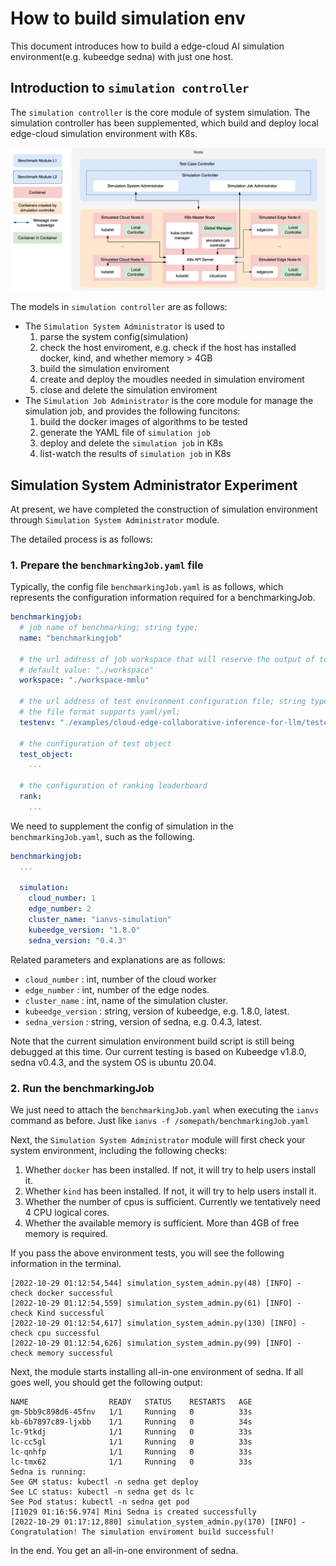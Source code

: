 # How to build simulation env

This document introduces how to build a edge-cloud AI simulation environment(e.g. kubeedge sedna) with just one host.

## Introduction to `simulation controller`

The `simulation controller` is the core module of system simulation. The simulation controller has been supplemented, which build and deploy local edge-cloud simulation environment with K8s.

![](https://github.com/kubeedge/ianvs/blob/main/docs/proposals/simulation/images/simulation_controller.jpg?raw=true)

The models in `simulation controller` are as follows:

- The `Simulation System Administrator` is used to
  1. parse the system config(simulation)
  2. check the host enviroment, e.g. check if the host has installed docker, kind, and whether memory > 4GB
  3. build the simulation enviroment
  4. create and deploy the moudles needed in simulation enviroment
  5. close and delete the simulation enviroment
- The `Simulation Job Administrator` is the core module for manage the simulation job, and provides the following funcitons:
  1. build the docker images of algorithms to be tested
  2. generate the YAML file of `simulation job`
  3. deploy and delete the `simulation job` in K8s
  4. list-watch the results of `simulation job` in K8s

## Simulation System Administrator Experiment

At present, we have completed the construction of simulation environment through `Simulation System Administrator` module.

The detailed process is as follows:

### 1. Prepare the `benchmarkingJob.yaml` file

Typically, the config file `benchmarkingJob.yaml` is as follows, which represents the configuration information required for a benchmarkingJob.

```yaml
benchmarkingjob:
  # job name of benchmarking; string type;
  name: "benchmarkingjob"
  
  # the url address of job workspace that will reserve the output of tests; string type;
  # default value: "./workspace"
  workspace: "./workspace-mmlu"

  # the url address of test environment configuration file; string type;
  # the file format supports yaml/yml;
  testenv: "./examples/cloud-edge-collaborative-inference-for-llm/testenv/testenv.yaml"
  
  # the configuration of test object
  test_object:
    ...

  # the configuration of ranking leaderboard
  rank:
    ...
```

We need to supplement the config of simulation in the `benchmarkingJob.yaml`, such as the following.

```yaml
benchmarkingjob:
  ...

  simulation:
    cloud_number: 1
    edge_number: 2
    cluster_name: "ianvs-simulation"
    kubeedge_version: "1.8.0"
    sedna_version: "0.4.3"
```

Related parameters and explanations are as follows:

- `cloud_number` : int, number of the cloud worker
- `edge_number` : int, number of the edge nodes.
- `cluster_name` : int, name of the simulation cluster.
- `kubeedge_version` : string, version of kubeedge, e.g. 1.8.0, latest.
- `sedna_version` : string, version of sedna, e.g. 0.4.3, latest.

Note that the current simulation environment build script is still being debugged at this time. Our current testing is based on Kubeedge v1.8.0, sedna v0.4.3, and the system OS is ubuntu 20.04.

### 2. Run the benchmarkingJob

We just need to attach the `benchmarkingJob.yaml` when executing the `ianvs` command as before. Just like `ianvs -f /somepath/benchmarkingJob.yaml`

Next, the `Simulation System Administrator` module will first check your system environment, including the following checks:

1. Whether `docker` has been installed. If not, it will try to help users install it.
2. Whether `kind` has been installed. If not, it will try to help users install it.
3. Whether the number of cpus is sufficient. Currently we tentatively need 4 CPU logical cores.
4. Whether the available memory is sufficient. More than 4GB of free memory is required.

If you pass the above environment tests, you will see the following information in the terminal.

```shell
[2022-10-29 01:12:54,544] simulation_system_admin.py(48) [INFO] - check docker successful
[2022-10-29 01:12:54,559] simulation_system_admin.py(61) [INFO] - check Kind successful
[2022-10-29 01:12:54,617] simulation_system_admin.py(130) [INFO] - check cpu successful
[2022-10-29 01:12:54,626] simulation_system_admin.py(99) [INFO] - check memory successful
```

Next, the module starts installing all-in-one environment of sedna. If all goes well, you should get the following output:

```shell
NAME                  READY   STATUS    RESTARTS   AGE
gm-5bb9c898d6-45fnv   1/1     Running   0          33s
kb-6b7897c89-ljxbb    1/1     Running   0          34s
lc-9tkdj              1/1     Running   0          33s
lc-cc5gl              1/1     Running   0          33s
lc-qnhfp              1/1     Running   0          33s
lc-tmx62              1/1     Running   0          33s
Sedna is running:
See GM status: kubectl -n sedna get deploy
See LC status: kubectl -n sedna get ds lc
See Pod status: kubectl -n sedna get pod
[I1029 01:16:56.974] Mini Sedna is created successfully
[2022-10-29 01:17:12,880] simulation_system_admin.py(170) [INFO] - Congratulation! The simulation enviroment build successful!
```

In the end. You get an all-in-one environment of sedna.
